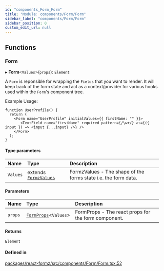 ```yaml
---
id: "components_Form_Form"
title: "Module: components/Form/Form"
sidebar_label: "components/Form/Form"
sidebar_position: 0
custom_edit_url: null
---
```


## Functions

### Form

▸ **Form**<`Values`\>(`props`): `Element`

A `Form` is reponsible for wrapping the `Fields` that you want to render. It will keep track
of the form state and act as a context/provider for various hooks used within the `Form`'s
component tree. 

Example Usage:

```tsx
function UserProfile() {
  return (
    <Form name="UserProfile" initialValues={{ firstName: "" }}>
       <TextField name="firstName" required pattern={/\w+/} as={({ input }) => <input {...input} />} />
    </Form>
  );
}
```

#### Type parameters

| Name | Type | Description |
| :------ | :------ | :------ |
| `Values` | extends [`FormzValues`](types_form.md#formzvalues) | FormzValues - The shape of the forms state i.e. the form data. |

#### Parameters

| Name | Type | Description |
| :------ | :------ | :------ |
| `props` | [`FormProps`](../interfaces/components_Form_Form_types.FormProps.md)<`Values`\> | FormProps - The react props for the form component. |

#### Returns

`Element`

#### Defined in

[packages/react-formz/src/components/Form/Form.tsx:52](https://github.com/ZerryStack/react-formz/blob/main/packages/react-formz/src/components/Form/Form.tsx#L52)
